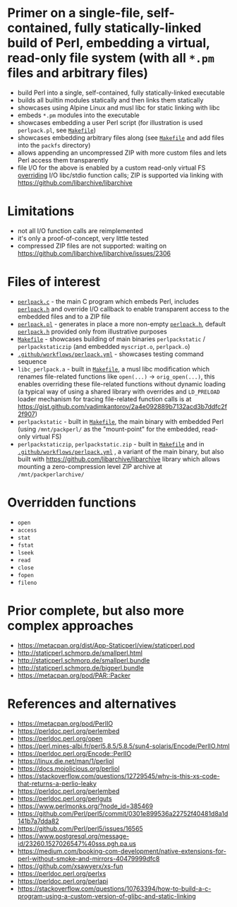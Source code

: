 # Primer on a single-file, self-contained, fully statically-linked build of Perl, embedding a virtual, read-only file system (with all `*.pm` files and arbitrary files)
- build Perl into a single, self-contained, fully statically-linked executable
- builds all builtin modules statically and then links them statically
- showcases using Alpine Linux and musl libc for static linking with libc
- embeds `*.pm` modules into the executable
- showcases embedding a user Perl script (for illustration is used `perlpack.pl`, see [`Makefile`](./Makefile))
- showcases embedding arbitrary files along (see [`Makefile`](./Makefile) and add files into the `packfs` directory)
- allows appending an uncompressed ZIP with more custom files and lets Perl access them transparently
- file I/O for the above is enabled by a custom read-only virtual FS [overriding](https://github.com/Perl/perl5/issues/22571) I/O libc/stdio function calls; ZIP is supported via linking with https://github.com/libarchive/libarchive

# Limitations
- not all I/O function calls are reimplemented
- it's only a proof-of-concept, very little tested
- compressed ZIP files are not supported: waiting on https://github.com/libarchive/libarchive/issues/2306

# Files of interest
- [`perlpack.c`](./perlpack.c) - the main C program which embeds Perl, includes [`perlpack.h`](./perlpack.h) and override I/O callback to enable transparent access to the embedded files and to a ZIP file
- [`perlpack.pl`](./perlpack.pl) - generates in place a more non-empty [`perlpack.h`](./perlpack.h), default [`perlpack.h`](./perlpack.h) provided only from illustrative purposes
- [`Makefile`](./Makefile) - showcases building of main binaries `perlpackstatic` / `perlpackstaticzip` (and embedded `myscript.o`, `perlpack.o`)
- [`.github/workflows/perlpack.yml`](.github/workflows/perlpack.yml) - showcases testing command sequence
- `libc_perlpack.a` - built in [`Makefile`](./Makefile), a musl libc modification which renames file-related functions like `open(...)` -> `orig_open(...)`, this enables overriding these file-related functions without dynamic loading (a typical way of using a shared library with overrides and `LD_PRELOAD` loader mechanism for tracing file-related function calls is at https://gist.github.com/vadimkantorov/2a4e092889b7132acd3b7ddfc2f2f907)
- `perlpackstatic` - built in [`Makefile`](./Makefile), the main binary with embedded Perl (using `/mnt/packperl/` as the "mount-point" for the embedded, read-only virtual FS)
- `perlpackstaticzip`, `perlpackstatic.zip` - built in [`Makefile`](./Makefile) and in [`.github/workflows/perlpack.yml`](./.github/workflows/perlpack.yml) , a variant of the main binary, but also built with https://github.com/libarchive/libarchive library which allows mounting a zero-compression level ZIP archive at `/mnt/packperlarchive/`

# Overridden functions
- `open`
- `access`
- `stat`
- `fstat`
- `lseek`
- `read`
- `close`
- `fopen`
- `fileno`

# Prior complete, but also more complex approaches
- https://metacpan.org/dist/App-Staticperl/view/staticperl.pod
- http://staticperl.schmorp.de/smallperl.html
- http://staticperl.schmorp.de/smallperl.bundle
- http://staticperl.schmorp.de/bigperl.bundle
- https://metacpan.org/pod/PAR::Packer

# References and alternatives
- https://metacpan.org/pod/PerlIO
- https://perldoc.perl.org/perlembed
- https://perldoc.perl.org/open
- https://perl.mines-albi.fr/perl5.8.5/5.8.5/sun4-solaris/Encode/PerlIO.html
- https://perldoc.perl.org/Encode::PerlIO
- https://linux.die.net/man/1/perliol
- https://docs.mojolicious.org/perliol
- https://stackoverflow.com/questions/12729545/why-is-this-xs-code-that-returns-a-perlio-leaky
- https://perldoc.perl.org/perlembed
- https://perldoc.perl.org/perlguts
- https://www.perlmonks.org/?node_id=385469
- https://github.com/Perl/perl5/commit/0301e899536a22752f40481d8a1d141b7a7dda82
- https://github.com/Perl/perl5/issues/16565
- https://www.postgresql.org/message-id/23260.1527026547%40sss.pgh.pa.us
- https://medium.com/booking-com-development/native-extensions-for-perl-without-smoke-and-mirrors-40479999dfc8
- https://github.com/xsawyerx/xs-fun
- https://perldoc.perl.org/perlxs
- https://perldoc.perl.org/perlapi
- https://stackoverflow.com/questions/10763394/how-to-build-a-c-program-using-a-custom-version-of-glibc-and-static-linking
